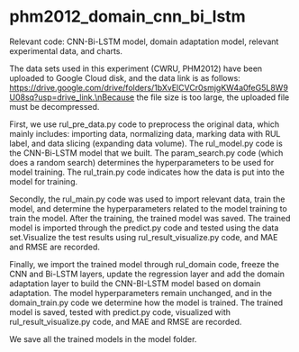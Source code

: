 # phm2012_domain_cnn_bi_lstm
Relevant code: CNN-Bi-LSTM model, domain adaptation model, relevant experimental data, and charts.  

The data sets used in this experiment (CWRU, PHM2012) have been uploaded to Google Cloud disk, and the data link is as follows: https://drive.google.com/drive/folders/1bXvElCVCr0smjgKW4a0feG5L8W9U08sq?usp=drive_link.\nBecause the file size is too large, the uploaded file must be decompressed.  

First, we use rul_pre_data.py code to preprocess the original data, which mainly includes: importing data, normalizing data, marking data with RUL label, and data slicing (expanding data volume). The rul_model.py code is the CNN-Bi-LSTM model that we built. The param_search.py code (which does a random search) determines the hyperparameters to be used for model training. The rul_train.py code indicates how the data is put into the model for training.  
  
Secondly, the rul_main.py code was used to import relevant data, train the model, and determine the hyperparameters related to the model training to train the model. After the training, the trained model was saved. The trained model is imported through the predict.py code and tested using the data set.Visualize the test results using rul_result_visualize.py code, and MAE and RMSE are recorded.  
  
Finally, we import the trained model through rul_domain code, freeze the CNN and Bi-LSTM layers, update the regression layer and add the domain adaptation layer to build the CNN-BI-LSTM model based on domain adaptation. The model hyperparameters remain unchanged, and in the domain_train.py code we determine how the model is trained. The trained model is saved, tested with predict.py code, visualized with rul_result_visualize.py code, and MAE and RMSE are recorded.  

We save all the trained models in the model folder.


